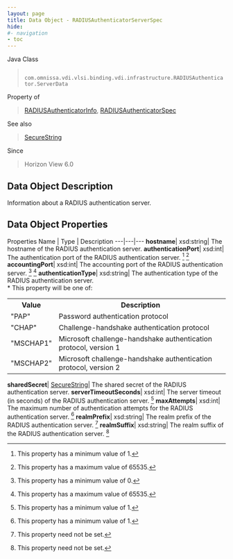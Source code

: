 ```yaml
---
layout: page
title: Data Object - RADIUSAuthenticatorServerSpec
hide:
#- navigation
- toc
---
```






Java Class
> ` com.omnissa.vdi.vlsi.binding.vdi.infrastructure.RADIUSAuthenticator.ServerData`

Property of
> [RADIUSAuthenticatorInfo](vdi.infrastructure.RADIUSAuthenticator.RADIUSAuthenticatorInfo.md#field_detail), [RADIUSAuthenticatorSpec](vdi.infrastructure.RADIUSAuthenticator.RADIUSAuthenticatorSpec.md#field_detail)

See also
> [SecureString](vdi.util.SecureString.md)

Since
> Horizon View 6.0


## Data Object Description

Information about a RADIUS authentication server.

## Data Object Properties
Properties
Name |  Type |  Description
---|---|---
**hostname**|  xsd:string|  The hostname of the RADIUS authentication server.
**authenticationPort**|  xsd:int|  The authentication port of the RADIUS authentication server. [^8] [^189]
**accountingPort**|  xsd:int|  The accounting port of the RADIUS authentication server. [^72] [^189]
**authenticationType**|  xsd:string|  The authentication type of the RADIUS authentication server.<br>* This property will be one of:<br><table><tr><th>Value</th><th>Description</th></tr><tr><td>"PAP"</td><td>Password authentication protocol</td></tr><tr><td>"CHAP"</td><td>Challenge-handshake authentication protocol</td></tr><tr><td>"MSCHAP1"</td><td>Microsoft challenge-handshake authentication protocol, version 1</td></tr><tr><td>"MSCHAP2"</td><td>Microsoft challenge-handshake authentication protocol, version 2</td></tr></table>
**sharedSecret**| [SecureString](vdi.util.SecureString.md)|  The shared secret of the RADIUS authentication server.
**serverTimeoutSeconds**|  xsd:int|  The server timeout (in seconds) of the RADIUS authentication server. [^8]
**maxAttempts**|  xsd:int|  The maximum number of authentication attempts for the RADIUS authentication server. [^8]
**realmPrefix**|  xsd:string|  The realm prefix of the RADIUS authentication server. [^1]
**realmSuffix**|  xsd:string|  The realm suffix of the RADIUS authentication server. [^1]


 


[^1]: This property need not be set.
[^8]: This property has a minimum value of 1.
[^72]: This property has a minimum value of 0.
[^189]: This property has a maximum value of 65535.